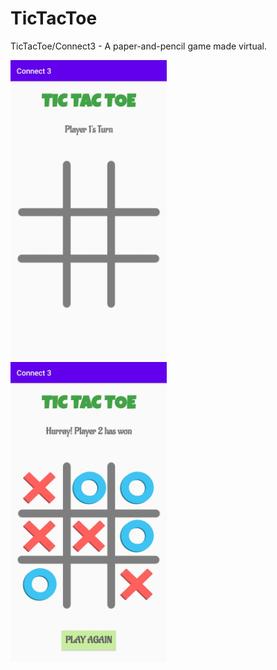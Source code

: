 # TicTacToe
 TicTacToe/Connect3 - A paper-and-pencil game made virtual.


<img src="Screenshot(s)/TicTacToe1SS.jpg" alt="Tic Tac Toe 1" width="250" height="480"/> &nbsp; &nbsp; <img src="Screenshot(s)/TicTacToe2SS.jpg" alt="Tic Tac Toe 2" width="250" height="480"/>